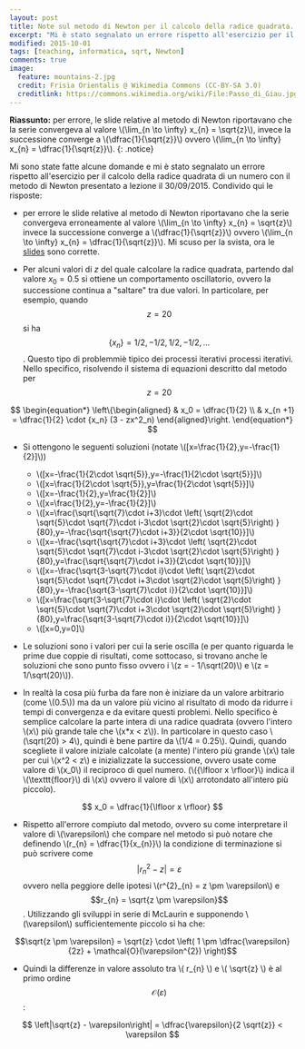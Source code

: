 ```yaml
---
layout: post
title: Note sul metodo di Newton per il calcolo della radice quadrata.
excerpt: "Mi è stato segnalato un errore rispetto all'esercizio per il calcolo della radice quadrata di un numero con il metodo di Newton presentato a lezione il 30/09/2015. Condivido qui le risposte"
modified: 2015-10-01
tags: [teaching, informatica, sqrt, Newton]
comments: true
image:
  feature: mountains-2.jpg
  credit: Frisia Orientalis @ Wikimedia Commons (CC-BY-SA 3.0)
  creditlink: https://commons.wikimedia.org/wiki/File:Passo_di_Giau.jpg
---
```


**Riassunto:** per errore, le slide relative al metodo di Newton riportavano
che la serie convergeva al valore \\(\lim_{n \to \infty} x_{n} = \sqrt{z}\\),
invece la successione converge a \\(\dfrac{1}{\sqrt{z}}\\) ovvero
\\(\lim_{n \to \infty} x_{n} = \dfrac{1}{\sqrt{z}}\\).
{: .notice}

Mi sono state fatte alcune domande e mi è stato segnalato un errore rispetto
all'esercizio per il calcolo della radice quadrata di un numero con il metodo di
Newton presentato a lezione il 30/09/2015. Condivido qui le risposte:

*  per errore le slide relative al metodo di Newton riportavano che la serie convergeva
erroneamente al valore \\(\lim_{n \to \infty} x_{n} = \sqrt{z}\\) invece la successione
converge a \\(\dfrac{1}{\sqrt{z}}\\) ovvero \\(\lim_{n \to \infty} x_{n} = \dfrac{1}{\sqrt{z}}\\).
Mi scuso per la svista, ora le <a id="Slide da scaricare in formato PDF" href="{{ site.url }}/teaching/slides/InfMat_02.pdf">slides</a> sono corrette.

* Per alcuni valori di $z$ del quale calcolare la radice quadrata, partendo dal valore $x_0 =  0.5$
si ottiene un comportamento oscillatorio, ovvero la successione continua a "saltare" tra due valori.
In particolare, per esempio, quando $$z = 20$$ si ha $$\{x_n\} = 1/2, -1/2, 1/2, -1/2, \dots$$.
Questo tipo di problemmiè tipico dei processi iterativi processi iterativi. 
Nello specifico, risolvendo il sistema di equazioni descritto dal metodo per $$z = 20$$

$$
\begin{equation*}
  \left\{\begin{aligned}
  & x_0 =  \dfrac{1}{2} \\
  & x_{n +1} =  \dfrac{1}{2}  \cdot {x_n} (3  - zx^2_n)
  \end{aligned}\right.
\end{equation*}
$$

* Si ottengono le seguenti soluzioni (notate \\([x=\frac{1}{2},y=-\frac{1}{2}]\\))
  * \\([x=-\frac{1}{2\cdot \sqrt{5}},y=-\frac{1}{2\cdot \sqrt{5}}]\\)
  * \\([x=\frac{1}{2\cdot \sqrt{5}},y=\frac{1}{2\cdot \sqrt{5}}]\\)
  * \\([x=-\frac{1}{2},y=\frac{1}{2}]\\)
  * \\([x=\frac{1}{2},y=-\frac{1}{2}]\\)
  * \\([x=\frac{\sqrt{\sqrt{7}\cdot i+3}\cdot \left( \sqrt{2}\cdot \sqrt{5}\cdot \sqrt{7}\cdot i-3\cdot \sqrt{2}\cdot \sqrt{5}\right) }{80},y=-\frac{\sqrt{\sqrt{7}\cdot i+3}}{2\cdot \sqrt{10}}]\\)
  * \\([x=-\frac{\sqrt{\sqrt{7}\cdot i+3}\cdot \left( \sqrt{2}\cdot \sqrt{5}\cdot \sqrt{7}\cdot i-3\cdot \sqrt{2}\cdot \sqrt{5}\right) }{80},y=\frac{\sqrt{\sqrt{7}\cdot i+3}}{2\cdot \sqrt{10}}]\\)
  * \\([x=-\frac{\sqrt{3-\sqrt{7}\cdot i}\cdot \left( \sqrt{2}\cdot \sqrt{5}\cdot \sqrt{7}\cdot i+3\cdot \sqrt{2}\cdot \sqrt{5}\right) }{80},y=-\frac{\sqrt{3-\sqrt{7}\cdot i}}{2\cdot \sqrt{10}}]\\)
  * \\([x=\frac{\sqrt{3-\sqrt{7}\cdot i}\cdot \left( \sqrt{2}\cdot \sqrt{5}\cdot \sqrt{7}\cdot i+3\cdot \sqrt{2}\cdot \sqrt{5}\right) }{80},y=\frac{\sqrt{3-\sqrt{7}\cdot i}}{2\cdot \sqrt{10}}]\\)
  * \\([x=0,y=0]\\)

* Le soluzioni sono i valori per cui la serie oscilla (e per quanto riguarda le
prime due coppie di risultati, come sottocaso, si trovano anche le soluzioni
che sono punto fisso ovvero i \\(z = - 1/\sqrt(20)\\) e \\(z = 1/\sqrt(20)\\)).

* In realtà la cosa più furba da fare non è iniziare da un valore arbitrario
(come \\(0.5\\)) ma da un valore più vicino al risultato di modo da ridurre i
tempi di convergenza e da evitare  questi problemi. Nello specifico è semplice
calcolare la parte intera di una radice quadrata (ovvero l'intero \\(x\\) più
grande tale che \\(x*x < z\\)). In particolare in questo caso \\(\sqrt(20) > 4\\),
quindi è bene partire da \\(1/4 = 0.25\\). 
Quindi, quando scegliete il valore iniziale calcolate (a mente) l'intero più
grande \\(x\\) tale per cui \\(x^2 < z\\) e inizializzate la successione,
ovvero usate come valore di \\(x_0\\) il reciproco di quel numero.
(\\({\lfloor x \rfloor}\\) indica il \\(\texttt{floor}\\) di \\(x\\) ovvero il
valore di \\(x\\) arrotondato all'intero più piccolo).  

$$ x_0 = \dfrac{1}{\lfloor x \rfloor} $$

* Rispetto all'errore compiuto dal metodo, ovvero su come interpretare il
valore di \\(\varepsilon\\) che compare nel metodo si può notare che definendo
\\(r_{n} = \dfrac{1}{x_{n}}\\) la condizione di terminazione si può scrivere
come $$\left|r^{2}_{n} - z\right| = \varepsilon$$ ovvero nella peggiore delle
ipotesi \\(r^{2}_{n} = z \pm \varepsilon\\) e $$r_{n} = \sqrt{z \pm \varepsilon}$$.
Utilizzando gli sviluppi in serie di McLaurin e supponendo \\(\varepsilon\\)
sufficientemente piccolo si ha che:

$$\sqrt{z \pm \varepsilon} = \sqrt{z} \cdot \left( 1 \pm \dfrac{\varepsilon}{2z} + \mathcal{O}(\varepsilon^{2}) \right)$$

* Quindi la differenze in valore assoluto tra \\( r_{n} \\) e \\( \sqrt{z} \\) è al primo ordine $$\mathcal{O}(\varepsilon)$$:

$$ \left|\sqrt{z} - \varepsilon\right| = \dfrac{\varepsilon}{2 \sqrt{z}} < \varepsilon $$